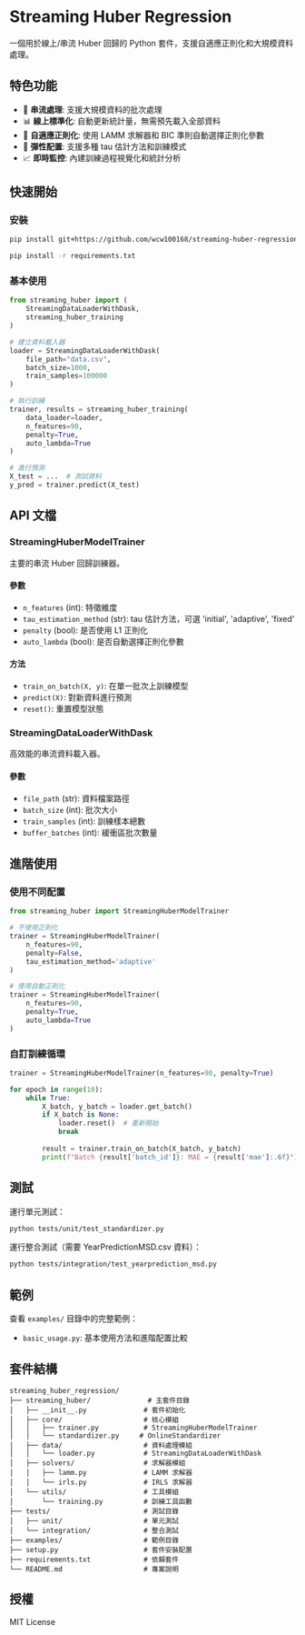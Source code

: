 # Streaming Huber Regression

一個用於線上/串流 Huber 回歸的 Python 套件，支援自適應正則化和大規模資料處理。

## 特色功能

- 🚀 **串流處理**: 支援大規模資料的批次處理
- 📊 **線上標準化**: 自動更新統計量，無需預先載入全部資料
- 🎯 **自適應正則化**: 使用 LAMM 求解器和 BIC 準則自動選擇正則化參數
- 🔧 **彈性配置**: 支援多種 tau 估計方法和訓練模式
- 📈 **即時監控**: 內建訓練過程視覺化和統計分析

## 快速開始

### 安裝

```bash
pip install git+https://github.com/wcw100168/streaming-huber-regression.git
```
```bash
pip install -r requirements.txt
```

### 基本使用

```python
from streaming_huber import (
    StreamingDataLoaderWithDask,
    streaming_huber_training
)

# 建立資料載入器
loader = StreamingDataLoaderWithDask(
    file_path="data.csv",
    batch_size=1000,
    train_samples=100000
)

# 執行訓練
trainer, results = streaming_huber_training(
    data_loader=loader,
    n_features=90,
    penalty=True,
    auto_lambda=True
)

# 進行預測
X_test = ...  # 測試資料
y_pred = trainer.predict(X_test)
```

## API 文檔

### StreamingHuberModelTrainer

主要的串流 Huber 回歸訓練器。

#### 參數

- `n_features` (int): 特徵維度
- `tau_estimation_method` (str): tau 估計方法，可選 'initial', 'adaptive', 'fixed'
- `penalty` (bool): 是否使用 L1 正則化
- `auto_lambda` (bool): 是否自動選擇正則化參數

#### 方法

- `train_on_batch(X, y)`: 在單一批次上訓練模型
- `predict(X)`: 對新資料進行預測
- `reset()`: 重置模型狀態

### StreamingDataLoaderWithDask

高效能的串流資料載入器。

#### 參數

- `file_path` (str): 資料檔案路徑
- `batch_size` (int): 批次大小
- `train_samples` (int): 訓練樣本總數
- `buffer_batches` (int): 緩衝區批次數量

## 進階使用

### 使用不同配置

```python
from streaming_huber import StreamingHuberModelTrainer

# 不使用正則化
trainer = StreamingHuberModelTrainer(
    n_features=90, 
    penalty=False,
    tau_estimation_method='adaptive'
)

# 使用自動正則化
trainer = StreamingHuberModelTrainer(
    n_features=90, 
    penalty=True, 
    auto_lambda=True
)
```

### 自訂訓練循環

```python
trainer = StreamingHuberModelTrainer(n_features=90, penalty=True)

for epoch in range(10):
    while True:
        X_batch, y_batch = loader.get_batch()
        if X_batch is None:
            loader.reset()  # 重新開始
            break
        
        result = trainer.train_on_batch(X_batch, y_batch)
        print(f"Batch {result['batch_id']}: MAE = {result['mae']:.6f}")
```

## 測試

運行單元測試：

```bash
python tests/unit/test_standardizer.py
```

運行整合測試（需要 YearPredictionMSD.csv 資料）：

```bash
python tests/integration/test_yearprediction_msd.py
```

## 範例

查看 `examples/` 目錄中的完整範例：

- `basic_usage.py`: 基本使用方法和進階配置比較

## 套件結構

```
streaming_huber_regression/
├── streaming_huber/              # 主套件目錄
│   ├── __init__.py              # 套件初始化
│   ├── core/                    # 核心模組
│   │   ├── trainer.py           # StreamingHuberModelTrainer
│   │   └── standardizer.py     # OnlineStandardizer
│   ├── data/                    # 資料處理模組
│   │   └── loader.py            # StreamingDataLoaderWithDask
│   ├── solvers/                 # 求解器模組
│   │   ├── lamm.py              # LAMM 求解器
│   │   └── irls.py              # IRLS 求解器
│   └── utils/                   # 工具模組
│       └── training.py          # 訓練工具函數
├── tests/                       # 測試目錄
│   ├── unit/                    # 單元測試
│   └── integration/             # 整合測試
├── examples/                    # 範例目錄
├── setup.py                     # 套件安裝配置
├── requirements.txt             # 依賴套件
└── README.md                    # 專案說明
```

## 授權

MIT License

